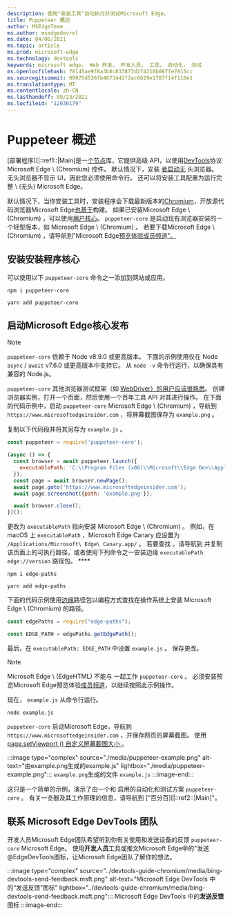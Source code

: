 ```yaml
---
description: 使用"安装工具"自动执行并测试Microsoft Edge。
title: Puppeteer 概述
author: MSEdgeTeam
ms.author: msedgedevrel
ms.date: 04/06/2021
ms.topic: article
ms.prod: microsoft-edge
ms.technology: devtools
keywords: microsoft edge， Web 开发， 开发人员， 工具， 自动化， 测试
ms.openlocfilehash: 78145ae9f8a3b8c833873d2f4318b067fe7815cc
ms.sourcegitcommit: 09975d536fb4673442f2ac6629e1787f14f110e1
ms.translationtype: MT
ms.contentlocale: zh-CN
ms.lasthandoff: 09/23/2021
ms.locfileid: "12036179"
---
```

# <a name="puppeteer-overview"></a>Puppeteer 概述

[部署程序][|::ref1::|Main]是一[个节点][NodejsMain]库，它提供高级 API，以使用[DevTools][GithubChromedevtoolsProtocol]协议Microsoft Edge \ (Chromium\) 控件。  默认情况下，安装 [者启动无][WikiHeadlessBrowser] 头浏览器。  无头浏览器不显示 UI，因此您必须使用命令行。  还可以将安装工具配置为运行完整 \ (无头\) Microsoft Edge。

默认情况下，当你安装工具时，安装程序会下载最新版本的[Chromium][ChromiumHome]，开放源代码浏览器Microsoft Edge[也基于][MicrosoftBlogsWindowsExperience20181206]构建。  如果已安装Microsoft Edge \ (Chromium\) ，可以使用[用户核心][PuppeteerApivscore]。  `puppeteer-core` 是启动现有浏览器安装的一个轻型版本，如 Microsoft Edge \ (Chromium\) 。  若要下载Microsoft Edge \ (Chromium\) ，请导航到"Microsoft Edge[预览体验成员频道"。][MicrosoftedgeinsiderDownload]

## <a name="installing-puppeteer-core"></a>安装安装程序核心

可以使用以下 `puppeteer-core` 命令之一添加到网站或应用。

```shell
npm i puppeteer-core
```

```shell
yarn add puppeteer-core
```

## <a name="launch-microsoft-edge-with-puppeteer-core"></a>启动Microsoft Edge核心发布

> [!NOTE]
> `puppeteer-core` 依赖于 Node v8.9.0 或更高版本。  下面的示例使用仅在 Node `async` / `await` v7.6.0 或更高版本中支持它。  从 `node -v` 命令行运行，以确保具有兼容的 Node.js。

`puppeteer-core` 其他浏览器测试框架（如 [WebDriver）的用户应该很熟悉][WebdriverChromiumMain]。  创建浏览器实例，打开一个页面，然后使用一个百年工具 API 对其进行操作。  在下面的代码示例中，启动 `puppeteer-core` Microsoft Edge \ (Chromium\) ，导航到 `https://www.microsoftedgeinsider.com` ，将屏幕截图保存为 `example.png` 。

复制以下代码段并将其另存为 `example.js` 。

```javascript
const puppeteer = require('puppeteer-core');

(async () => {
  const browser = await puppeteer.launch({
    executablePath: 'C:\\Program Files (x86)\\Microsoft\\Edge Dev\\Application\\msedge.exe'
  });
  const page = await browser.newPage();
  await page.goto('https://www.microsoftedgeinsider.com');
  await page.screenshot({path: 'example.png'});

  await browser.close();
})();
```

更改为 `executablePath` 指向安装 Microsoft Edge \ (Chromium\) 。  例如，在 macOS 上 `executablePath` ，Microsoft Edge Canary 应设置为 `/Applications/Microsoft\ Edge\ Canary.app/` 。  若要查找 ，请导航到 并复制该页面上的可执行路径，或者使用下列命令之一安装边缘 `executablePath` `edge://version` 路径包。 **** [][npmEdgePaths]

```shell
npm i edge-paths
```

```shell
yarn add edge-paths
```

下面的代码示例使用[边缘][npmEdgePaths]路径包以编程方式查找在操作系统上安装 Microsoft Edge \ (Chromium\) 的路径。

```javascript
const edgePaths = require("edge-paths");

const EDGE_PATH = edgePaths.getEdgePath();
```

最后，在 `executablePath: EDGE_PATH` 中设置 `example.js` 。  保存更改。

> [!NOTE]
> Microsoft Edge \ (EdgeHTML\) 不能与 一起工作 `puppeteer-core` 。  必须安装预览Microsoft Edge预览体验[成员频道][MicrosoftedgeinsiderDownload]，以继续按照此示例操作。

现在， `example.js` 从命令行运行。

```shell
node example.js
```

`puppeteer-core` 启动Microsoft Edge，导航到 `https://www.microsoftedgeinsider.com` ，并保存网页的屏幕截图。  使用 [page.setViewport () 自定义屏幕截图大小 ][PuppeteerApipagesetviewport]。

:::image type="complex" source="./media/puppeteer-example.png" alt-text="由example.png生成的example.js" lightbox="./media/puppeteer-example.png":::
   `example.png`生成的文件 `example.js`
:::image-end:::

这只是一个简单的示例，演示了由一个和 启用的自动化和测试方案 `puppeteer-core` 。  有关一览器及其工作原理的信息，请导航到 ["百分百][|::ref2::|Main]"。

## <a name="getting-in-touch-with-the-microsoft-edge-devtools-team"></a>联系 Microsoft Edge DevTools 团队

开发人员Microsoft Edge团队希望听到你有关使用和发送设备的反馈 `puppeteer-core` Microsoft Edge。  使用**开发人员**工具或推文Microsoft Edge中的"发送@EdgeDevTools图标，让Microsoft Edge团队了解[][TwitterIntentTweetEdgedevtools]你的想法。

:::image type="complex" source="../devtools-guide-chromium/media/bing-devtools-send-feedback.msft.png" alt-text="Microsoft Edge DevTools 中的“发送反馈”图标" lightbox="../devtools-guide-chromium/media/bing-devtools-send-feedback.msft.png":::
   Microsoft Edge DevTools 中的**发送反馈**图标
:::image-end:::

<!--## See also

*   [WebDriver (Chromium)][WebdriverChromiumMain]
*   [WebDriver (EdgeHTML)][ArchiveMicrosoftEdgeLegacyDeveloperWebdriverIndex]
*   [Chrome DevTools Protocol Viewer on GitHub][GithubChromedevtoolsProtocol]
*   [Microsoft Edge:  Making the web better through more open source collaboration on Microsoft Experience Blog][MicrosoftBlogsWindowsExperience20181206]
*   [Download Microsoft Edge Insider Channels][MicrosoftedgeinsiderDownload]
*   [Chromium on The Chromium Projects][ChromiumHome]
*   [Node.js][NodejsMain]
*   [Puppeteer][PuppeteerMain]
*   [puppeteer vs. puppeteer-core][PuppeteerApivscore]
*   [page.setViewport() on Puppeteer][PuppeteerApipagesetviewport]
*   [Headless browser on Wikipedia][WikiHeadlessBrowser]  -->

<!-- links -->

[WebdriverChromiumMain]: ../webdriver-chromium/index.md "WebDriver (Chromium) |Microsoft Docs"

<!--  [ArchiveMicrosoftEdgeLegacyDeveloperWebdriverIndex]: /archive/microsoft-edge/legacy/developer/webdriver/index "WebDriver (EdgeHTML) | Microsoft Docs"  -->

[GithubChromedevtoolsProtocol]: https://chromedevtools.github.io/devtools-protocol "Chrome DevTools 协议查看器|GitHub"

[MicrosoftBlogsWindowsExperience20181206]: https://blogs.windows.com/windowsexperience/2018/12/06/microsoft-edge-making-the-web-better-through-more-open-source-collaboration "Microsoft Edge：通过更多开放源代码协作网站改善|Microsoft 体验博客"

[MicrosoftedgeinsiderDownload]: https://www.microsoftedgeinsider.com/download "下载 Microsoft Edge 预览体验成员频道"

[ChromiumHome]: https://www.chromium.org/Home "Chromium |项目Chromium"

[NodejsMain]: https://nodejs.org "Node.js"

[npmEdgePaths]: https://www.npmjs.com/package/edge-paths "边缘路径|npm"

[PuppeteerMain]: https://pptr.dev "木工"
[PuppeteerApivscore]: https://pptr.dev/#?product=Puppeteer&version=v2.0.0&show=api-puppeteer-vs-puppeteer-core "一|木工"
[PuppeteerApipagesetviewport]: https://pptr.dev/#?product=Puppeteer&version=v2.0.0&show=api-pagesetviewportviewport "page.setViewport (视口) |木工"

[TwitterIntentTweetEdgedevtools]: https://twitter.com/intent/tweet?text=@EdgeDevTools "@EdgeDevTools - 发布推文|Twitter"

[WikiHeadlessBrowser]: https://en.wikipedia.org/wiki/Headless_browser "无头浏览器|Wikipedia"
